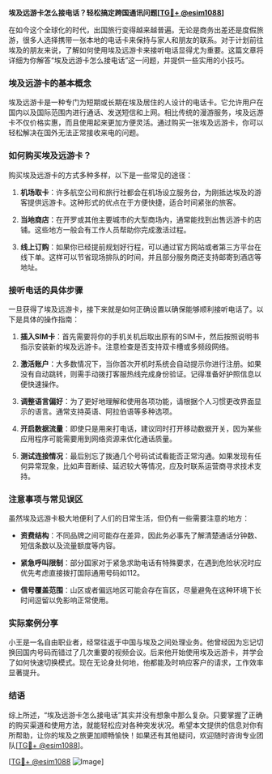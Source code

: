 **埃及远游卡怎么接电话？轻松搞定跨国通讯问题[[TG💪+ @esim1088](https://t.me/s/esim1088)]**

在如今这个全球化的时代，出国旅行变得越来越普遍。无论是商务出差还是度假旅游，很多人选择携带一张本地的电话卡来保持与家人和朋友的联系。对于计划前往埃及的朋友来说，了解如何使用埃及远游卡来接听电话显得尤为重要。这篇文章将详细为你解答“埃及远游卡怎么接电话”这一问题，并提供一些实用的小技巧。

### 埃及远游卡的基本概念

埃及远游卡是一种专门为短期或长期在埃及居住的人设计的电话卡。它允许用户在国内以及国际范围内进行通话、发送短信和上网。相比传统的漫游服务，埃及远游卡不仅价格实惠，而且使用起来更加方便灵活。通过购买一张埃及远游卡，你可以轻松解决在国外无法正常接收来电的问题。

### 如何购买埃及远游卡？

购买埃及远游卡的方式多种多样，以下是一些常见的途径：

1. **机场取卡**：许多航空公司和旅行社都会在机场设立服务台，为刚抵达埃及的游客提供远游卡。这种形式的优点在于方便快捷，适合时间紧张的旅客。
   
2. **当地商店**：在开罗或其他主要城市的大型商场内，通常能找到出售远游卡的店铺。这些地方一般会有工作人员帮助你完成激活过程。

3. **线上订购**：如果你已经提前规划好行程，可以通过官方网站或者第三方平台在线下单。这样可以节省现场排队的时间，并且部分服务商还支持邮寄到酒店等地址。

### 接听电话的具体步骤

一旦获得了埃及远游卡，接下来就是如何正确设置以确保能够顺利接听电话了。以下是具体的操作指南：

1. **插入SIM卡**：首先需要将你的手机关机后取出原有的SIM卡，然后按照说明书指示安装新的埃及远游卡。注意检查是否支持双卡槽或多频段网络。

2. **激活账户**：大多数情况下，当你首次开机时系统会自动提示你进行注册。如果没有自动跳转，则需手动拨打客服热线完成身份验证。记得准备好护照信息以便快速操作。

3. **调整语言偏好**：为了更好地理解和使用各项功能，请根据个人习惯更改界面显示的语言。通常支持英语、阿拉伯语等多种选项。

4. **开启数据流量**：即使只是用来打电话，建议同时打开移动数据开关，因为某些应用程序可能需要用到网络资源来优化通话质量。

5. **测试连接情况**：最后别忘了拨通几个号码试试看能否正常沟通。如果发现有任何异常现象，比如声音断续、延迟较大等情况，应及时联系运营商寻求技术支持。

### 注意事项与常见误区

虽然埃及远游卡极大地便利了人们的日常生活，但仍有一些需要注意的地方：

- **资费结构**：不同品牌之间可能存在差异，因此务必事先了解清楚通话分钟数、短信条数以及流量额度等内容。
  
- **紧急呼叫限制**：部分国家对于紧急求助电话有特殊要求，在遇到危险状况时应优先考虑直接拨打国际通用号码如112。

- **信号覆盖范围**：山区或者偏远地区可能会存在盲区，尽量避免在这种环境下长时间逗留以免影响正常使用。

### 实际案例分享

小王是一名自由职业者，经常往返于中国与埃及之间处理业务。他曾经因为忘记切换回国内号码而错过了几次重要的视频会议。后来他开始使用埃及远游卡，并学会了如何快速切换模式。现在无论身处何地，他都能及时响应客户的请求，工作效率显著提升。

### 结语

综上所述，“埃及远游卡怎么接电话”其实并没有想象中那么复杂。只要掌握了正确的购买渠道和使用方法，就能轻松应对各种突发状况。希望本文提供的信息对你有所帮助，让你的埃及之旅更加顺畅愉快！如果还有其他疑问，欢迎随时咨询专业团队[[TG💪+ @esim1088](https://t.me/s/esim1088)]。

[[TG💪+ @esim1088](https://t.me/s/esim1088) ![Image](https://i.postimg.cc/4NQfJmqS/Snipaste-2025-05-13-00-14-12.png)]